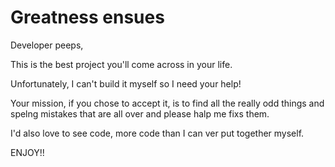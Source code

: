 # Greatness ensues

Developer peeps,

This is the best project you'll come across in your life.

Unfortunately, I can't build it myself so I need your help!

Your mission, if you chose to accept it, is to find all the really odd things and spelng mistakes that are all over and please halp me fixs them.

I'd also love to see code, more code than I can ver put together myself.

ENJOY!!
